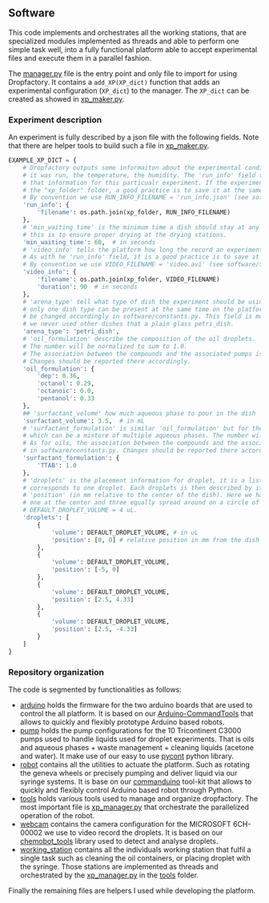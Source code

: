 ## Software

This code implements and orchestrates all the working stations, that are specialized modules implemented as threads and able to perform one simple task well, into a fully functional platform able to accept experimental files and execute them in a parallel fashion.

The [manager.py](manager.py) file is the entry point and only file to import for using Dropfactory. It contains a ```add_XP(XP_dict)``` function that adds an experimental configuration (```XP_dict```) to the manager. The ```XP_dict``` can be created as showed in [xp_maker.py](tools/xp_maker.py).

### Experiment description

An experiment is fully described by a json file with the following fields. Note that there are helper tools to build such a file in [xp_maker.py](tools/xp_maker.py).

```python
EXAMPLE_XP_DICT = {
    # Dropfactory outputs some informaiton about the experimental conditions, such as the time of the day
    # it was run, the temperature, the humidity. The 'run_info' field tell the platform where to save
    # that information for this particualr experiment. If the experiment video will be stored place in
    # the "xp_folder" folder, a good practice is to save it at the same place.
    # By convention we use RUN_INFO_FILENAME = 'run_info.json' (see software/tools/filenaming.py)
    'run_info': {
        'filename': os.path.join(xp_folder, RUN_INFO_FILENAME)
    },
    # 'min_waiting_time' is the minimum time a dish should stay at any station,
    # this is to ensure proper drying at the drying stations.
    'min_waiting_time': 60,  # in seconds
    # 'video_info' tells the platform how long the record an experiment for and where to save that video.
    # As with he 'run_info' field, it is a good practice is to save it at the same place.
    # By convention we use VIDEO_FILENAME = 'video.avi' (see software/tools/filenaming.py)
    'video_info': {
        'filename': os.path.join(xp_folder, VIDEO_FILENAME)
        'duration': 90  # in seconds
    },
    # 'arena_type' tell what type of dish the experiment should be using. Dish should be changed manually,
    # only one dish type can be present at the same time on the platform and the ARENA_TYPE field should
    # be changed accordingly in software/constants.py. This field is mostly a security/memory field,
    # we never used other dishes that a plain glass petri_dish.
    'arena_type': 'petri_dish',
    # 'oil_formulation' describe the composition of the oil droplets.
    # The number will be normalized to sum to 1.0.
    # The association between the compounds and the associated pumps is defined in software/constants.py.
    # Changes should be reported there accordingly.
    'oil_formulation': {
        'dep': 0.36,
        'octanol': 0.29,
        'octanoic': 0.0,
        'pentanol': 0.33
    },
    ## 'surfactant_volume' how much aqueous phase to pour in the dish
    'surfactant_volume': 3.5,  # in mL
    # 'surfactant_formulation' is similar 'oil_formulation' but for the aqueous phase,
    # which can be a mixture of multiple aqueous phases. The number will be normalized to sum to 1.0.
    # As for oils, the association between the compounds and the associated pumps is defined
    # in software/constants.py. Changes should be reported there accordingly.
    'surfactant_formulation': {
        'TTAB': 1.0
    },
    # 'droplets' is the placement information for droplet, it is a list where each elements
    # corresponds to one droplet. Each droplets is then described by its 'volume' (in uL) and
    # 'position' (in mm relative to the center of the dish). Here we have 4 droplets,
    # one at the center and three equally spread around on a circle of radius 5mm.
    # DEFAULT_DROPLET_VOLUME = 4 uL.
    'droplets': [
        {
            'volume': DEFAULT_DROPLET_VOLUME, # in uL
            'position': [0, 0] # relative position in mm from the dish center
        },
        {
            'volume': DEFAULT_DROPLET_VOLUME,
            'position': [-5, 0]
        },
        {
            'volume': DEFAULT_DROPLET_VOLUME,
            'position': [2.5, 4.33]
        },
        {
            'volume': DEFAULT_DROPLET_VOLUME,
            'position': [2.5, -4.33]
        }
    ]
}
```

### Repository organization

The code is segmented by functionalities as follows:

- [arduino](arduino) holds the firmware for the two arduino boards that are used to control the all platform. It is based on our [Arduino-CommandTools](https://github.com/croningp/Arduino-CommandTools) that allows to quickly and flexibly prototype Arduino based robots.
- [pump](pump) holds the pump configurations for the 10 Tricontinent C3000 pumps used to handle liquids used for droplet experiments. That is oils and aqueous phases + waste management + cleaning liquids (acetone and water). It make use of our easy to use [pycont](https://github.com/croningp/pycont) python library.
- [robot](robot) contains all the utilities to actuate the platform. Such as rotating the geneva wheels or precisely pumping and deliver liquid via our syringe systems. It is base on our [commanduino](https://github.com/croningp/commanduino) tool-kit that allows to quickly and flexibly control Arduino based robot through Python.
- [tools](tools) holds various tools used to manage and organize dropfactory. The most important file is [xp_manager.py](tools/xp_manager.py) that orchestrate the parallelized operation of the robot.
- [webcam](webcam) contains the camera configuration for the MICROSOFT 6CH-00002 we use to video record the droplets. It is based on our [chemobot_tools](https://github.com/croningp/chemobot_tools) library used to detect and analyse droplets.
- [working_station](working_station) contains all the individuals working station that fulfil a single task such as cleaning the oil containers, or placing droplet with the syringe. Those stations are implemented as threads and orchestrated by the [xp_manager.py](tools/xp_manager.py) in the [tools](tools) folder.

Finally the remaining files are helpers I used while developing the platform.

